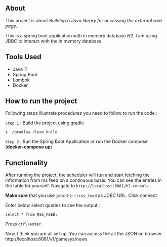## About

This project is about  *Building a Java library for accessing the external web page.*

This is a spring boot application with in memory database *H2*. I am using JDBC to interact with the in memory database.

## Tools Used

- Java 11
- Spring Boot
- Lombok
- Docker

## How to run the project

Following steps illustrate procedures you need to follow to run the code :

`Step 1` : Build the project using gradle

```{shell}
$ ./gradlew clean build
```

`Step 2` : Run the Spring Boot Application or run the Docker compose (<b>docker-compose up</b>)

## Functionality

After running the project, the scheduler will run and start fetching the information from rss feed on a continuous
basis. You can see the entries in the table for yourself. Navigate to `http://localhost:8081/h2-console` .

**Make sure**  that you use `jdbc:h2:~/rss_feed` as JDBC URL. Click connect.

Enter below select queries to see the output :

```{sql}
select * from RSS_FEED;
```

Press `ctrl+enter`.

Now, I think you are all set up. You can access the all the JSON on browser http://localhost:8081/v1/gamesys/news

